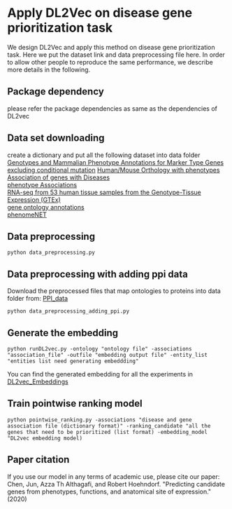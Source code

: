# Apply DL2Vec on disease gene prioritization task
We design DL2Vec and apply this method on disease gene prioritization task. 
Here we put the dataset link and data preprocessing file here.
In order to allow other people to reproduce the same performance, we describe more details in the following.

##  Package dependency
please refer the package dependencies as same as the dependencies of DL2vec

## Data set downloading
create a dictionary and put all the following dataset into data folder<br>
[Genotypes and Mammalian Phenotype Annotations for Marker Type Genes excluding conditional mutation](http://www.informatics.jax.org/downloads/reports/MGI_GenePheno.rpt)
[Human/Mouse Orthology with phenotypes](http://www.informatics.jax.org/downloads/reports/HMD_HumanPhenotype.rpt)<br>
[Association of genes with Diseases](http://www.informatics.jax.org/downloads/reports/MGI_DO.rpt)<br>
[phenotype Associations](http://purl.obolibrary.org/obo/hp/hpoa/phenotype.hpoa)<br>
[RNA-seq from 53 human tissue samples from the Genotype-Tissue Expression (GTEx)](https://www.ebi.ac.uk/gxa/experiments-content/E-MTAB-5214/resources/ExperimentDownloadSupplier.RnaSeqBaseline/tpms.tsv)<br>
[gene ontology annotations](http://geneontology.org/gene-associations/goa_human.gaf.gz)<br>
[phenomeNET](http://aber-owl.net/ontology/PhenomeNET/#/Download)<br>



## Data preprocessing
    python data_preprocessing.py
## Data preprocessing with adding ppi data
Download the preprocessed files that map ontologies to proteins into data folder from: [PPI_data](https://bio2vec.cbrc.kaust.edu.sa/data/DL2vec/)<br>


    python data_preprocessing_adding_ppi.py

## Generate the embedding
    python runDL2vec.py -ontology "ontology file" -associations "association_file" -outfile "embedding output file" -entity_list "entities list need generating embeddding"
  
You can find the generated embedding for all the experiments in [DL2vec_Embeddings](https://bio2vec.cbrc.kaust.edu.sa/data/DL2vec/) 

## Train pointwise ranking model 
    python pointwise_ranking.py -associations "disease and gene association file (dictionary format)" -ranking_candidate "all the genes that need to be prioritized (list format) -embedding_model "DL2vec embedding model)

## Paper citation
If you use our model in any terms of academic use, please cite our paper: Chen, Jun, Azza Th Althagafi, and Robert Hoehndorf. "Predicting candidate genes from phenotypes, functions, and anatomical site of expression." (2020) 
